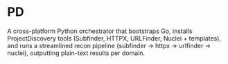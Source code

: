 # PD
A cross-platform Python orchestrator that bootstraps Go, installs ProjectDiscovery tools (Subfinder, HTTPX, URLFinder, Nuclei + templates), and runs a streamlined recon pipeline (subfinder → httpx → urlfinder → nuclei), outputting plain-text results per domain.
